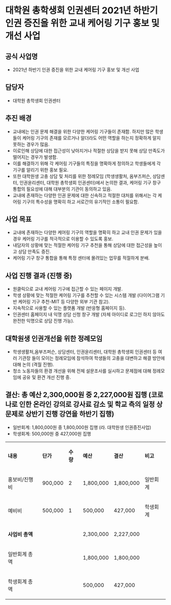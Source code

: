 대학원 총학생회 인권센터 2021년 하반기 인권 증진을 위한 교내 케어링 기구 홍보 및 개선 사업
===

## 공식 사업명
- 2021년 하반기 인권 증진을 위한 교내 케어링 기구 홍보 및 개선 사업

## 담당자
- 대학원 총학생회 인권센터

## 추진 배경
- 교내에는 인권 문제 해결을 위한 다양한 케어링 기구들이 존재함. 하지만 많은 학생들이 케어링 기구의 존재를 모르거나 알더라도 어떤 역할을 하는지 정확하게 알지 못하는 경우가 많음.
- 이로인해 상담에 대한 접근성이 낮아지거나 적절한 상담을 받지 못해 상담 만족도가 떨어지는 경우가 발생함.
- 이를 해결하기 위해 각 케어링 기구들의 특징을 명확하게 정의하고 학생들에게 각 기구를 알리기 위한 홍보 필요.
- 또한 대학원생 고충 상담 및 처리를 위한 정례모임 (학생생활처, 옴부즈퍼슨, 상담센터, 인권윤리센터, 대학원 총학생회 인권센터)에서 논의한 결과, 케어링 기구 창구 통합의 필요성에 대해 대부분의 기관이 동의하고 있음.
- 교내에 존재하는 다양한 인권 문제에 대한 신속하고 적절한 대처를 위해서는 각 케어링 기구의 특수성을 명확히 하고 서로간의 유기적인 소통이 필요함.

## 사업 목표
- 교내에 존재하는 다양한 케어링 기구의 역할을 명확히 하고 교내 인권 문제가 있을 경우 케어링 기구를 적극적으로 이용할 수 있도록 홍보.
- 내담자의 상황에 맞는 적절한 케어링 기구 추천을 통해 상담에 대한 접근성을 높이고 상담 만족도 증진.
- 케어링 기구 창구 통합을 통해 특정 센터에 몰려있는 업무를 적절하게 분배.

## 사업 진행 결과 (진행 중)
- 원클릭으로 교내 케어링 기구에 접근할 수 있는 페이지 개발.
- 학생 상황에 맞는 적절한 케어링 기구를 추천할 수 있는 시스템 개발 (다이어그램 기반 케어링 기구 추천-MIT 등 다양한 외부 기관 참고).
- 지속적으로 사용할 수 있는 플랫폼 개발 (반응형 홈페이지 등).
- 인권센터 홈페이지 내 익명 상담 신청 창구 개발 (자체 아이디로 로그인 하지 않아도 완전한 익명으로 상담 진행 가능).

## 대학원생 인권개선을 위한 정례모임
- 학생생활처,옴부즈퍼슨, 상담센터, 인권윤리센터, 대학원 총학생회 인권센터 등 여러 기관장 들이 모이는 정례모임에 참석하여 학생들의 고충을 대변하고 해결 방안에 대해 논의 (격월 진행).
- 청소 노동자들의 환경 개선을 위해 전체 설문조사를 실시하고 문제점에 대해 정례모임에 공유 및 환견 개선 진행 중.

## 결산: 총 예산 2,300,000원 중 2,227,000원 집행 (코로나로 인한 온라인 강의로 강사료 감소 및 학교 측의 일정 상 문제로 상반기 진행 강연을 하반기 집행)
   - 일반회계: 1,800,000원 중 1,800,000원 집행 (라. 대학원생 인권증진사업)
   - 학생회계: 500,000원 중 427,000원 집행

<table cellpadding="0" cellspacing="0" class="t1">
    <tbody>
        <tr>
            <td class="td1" valign="middle">
                <p class="p1"><strong>내용</strong></p>
            </td>
            <td class="td2" valign="middle">
                <p class="p1"><strong>단가</strong></p>
            </td>
            <td class="td2" valign="middle">
                <p class="p1"><strong>수량</strong></p>
            </td>
            <td class="td2" valign="middle">
                <p class="p1"><strong>예산</strong></p>
            </td>
            <td class="td2" valign="middle">
                <p class="p1"><strong>결산</strong></p>
            </td>
            <td class="td2" valign="middle">
                <p class="p1"><strong>비고</strong></p>
            </td>
        </tr>
        <tr>
            <td class="td3" valign="middle">
                <p class="p2">홍보비/진행비</p>
            </td>
            <td class="td4" valign="middle">
                <p class="p3">900,000</p>
            </td>
            <td class="td4" valign="middle">
                <p class="p1">2</p>
            </td>
            <td class="td4" valign="middle">
                <p class="p3">1,800,000</p>
            </td>
            <td class="td4" valign="middle">
                <p class="p3">1,800,000</p>
            </td>
            <td class="td4" valign="middle">
                <p class="p1">일반회계</p>
            </td>
        </tr>
        <tr>
            <td class="td5" valign="middle">
                <p class="p2">예비비</p>
            </td>
            <td class="td6" valign="middle">
                <p class="p3">500,000</p>
            </td>
            <td class="td6" valign="middle">
                <p class="p1">1</p>
            </td>
            <td class="td6" valign="middle">
                <p class="p3">500,000</p>
            </td>
            <td class="td6" valign="middle">
                <p class="p3">427,000</p>
            </td>
            <td class="td6" valign="middle">
                <p class="p1">학생회계</p>
            </td>
        </tr>
        <tr>
            <td class="td7" valign="middle">
                <p class="p4"><strong>사업비 총액</strong></p>
            </td>
            <td class="td8" valign="middle">
                <p class="p5"><br></p>
            </td>
            <td class="td8" valign="middle">
                <p class="p5"><br></p>
            </td>
            <td class="td8" valign="middle">
                <p class="p3">2,300,000</p>
            </td>
            <td class="td8" valign="middle">
                <p class="p3">2,227,000</p>
            </td>
            <td class="td9" valign="middle">
                <p class="p5"><br></p>
            </td>
        </tr>
        <tr>
            <td class="td10" valign="middle">
                <p class="p4">일반회계 총액</p>
            </td>
            <td class="td11" valign="middle">
                <p class="p6"><br></p>
            </td>
            <td class="td11" valign="middle">
                <p class="p6"><br></p>
            </td>
            <td class="td4" valign="middle">
                <p class="p3">1,800,000</p>
            </td>
            <td class="td4" valign="middle">
                <p class="p3">1,800,000</p>
            </td>
            <td class="td12" valign="middle">
                <p class="p5"><br></p>
            </td>
        </tr>
        <tr>
            <td class="td13" valign="middle">
                <p class="p4">학생회계 총액</p>
            </td>
            <td class="td14" valign="middle">
                <p class="p6"><br></p>
            </td>
            <td class="td14" valign="middle">
                <p class="p6"><br></p>
            </td>
            <td class="td6" valign="middle">
                <p class="p3">500,000</p>
            </td>
            <td class="td6" valign="middle">
                <p class="p3">427,000</p>
            </td>
            <td class="td15" valign="middle">
                <p class="p5"><br></p>
            </td>
        </tr>
    </tbody>
</table>
